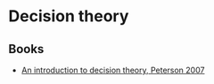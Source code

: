 # Decision theory

## Books

* [An introduction to decision theory, Peterson 2007](https://www.cambridge.org/core/books/an-introduction-to-decision-theory/B9EEB3DCE5D0CAFFB6F3F30B1D0A06A6)

